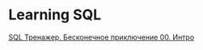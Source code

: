 # Learning SQL

[SQL Тренажер. Бесконечное приключение 00. Интро](https://stepik.org/course/130079/info)
